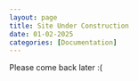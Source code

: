 ```yaml
---
layout: page
title: Site Under Construction
date: 01-02-2025
categories: [Documentation]
---
```


Please come back later :(
